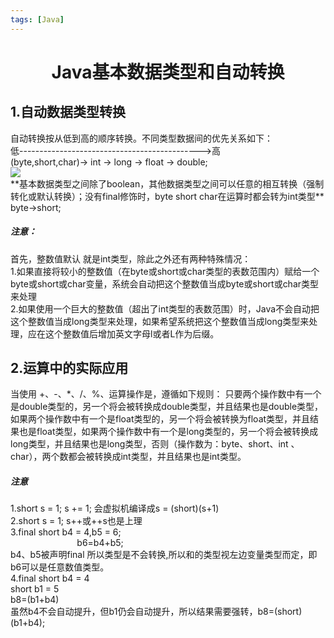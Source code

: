```yaml
---
tags: [Java]
---
```


<h1><center>Java基本数据类型和自动转换</center></h1>
<h2>1.自动数据类型转换</h2>
自动转换按从低到高的顺序转换。不同类型数据间的优先关系如下：<br/>
低--------------------------------------------->高<br/>
(byte,short,char)-> int -> long -> float -> double;<br/>
<img src="https://fenglinliu.github.io/assets/img/blog/2017-08-16_082935.png"/><br/>
**基本数据类型之间除了boolean，其他数据类型之间可以任意的相互转换（强制转化或默认转换）；没有final修饰时，byte short char在运算时都会转为int类型** <br/>
byte->short;<br/>
<h5>注意：</h5>
首先，整数值默认 就是int类型，除此之外还有两种特殊情况：<br/>
1.如果直接将较小的整数值（在byte或short或char类型的表数范围内）赋给一个byte或short或char变量，系统会自动把这个整数值当成byte或short或char类型来处理<br/>
2.如果使用一个巨大的整数值（超出了int类型的表数范围）时，Java不会自动把这个整数值当成long类型来处理，如果希望系统把这个整数值当成long类型来处理，应在这个整数值后增加英文字母l或者L作为后缀。
<br/>
<h2>2.运算中的实际应用</h2>
 当使用 +、-、*、/、%、运算操作是，遵循如下规则：
只要两个操作数中有一个是double类型的，另一个将会被转换成double类型，并且结果也是double类型，如果两个操作数中有一个是float类型的，另一个将会被转换为float类型，并且结果也是float类型，如果两个操作数中有一个是long类型的，另一个将会被转换成long类型，并且结果也是long类型，否则（操作数为：byte、short、int 、char），两个数都会被转换成int类型，并且结果也是int类型。
<h5>注意</h5>
1.short s = 1; s += 1; 会虚拟机编译成s = (short)(s+1)<br/>
2.short s = 1; s++或++s也是上理<br/>
3.final short b4 = 4,b5 = 6; <br/>
&nbsp;&nbsp;&nbsp;&nbsp;&nbsp;&nbsp;&nbsp;&nbsp;&nbsp;&nbsp;&nbsp;&nbsp;&nbsp;&nbsp;&nbsp;&nbsp;&nbsp;&nbsp;&nbsp;&nbsp;&nbsp;&nbsp;&nbsp;&nbsp;&nbsp;&nbsp;&nbsp;b6=b4+b5;<br/>b4、b5被声明final 所以类型是不会转换,所以和的类型视左边变量类型而定，即b6可以是任意数值类型。<br/>
4.final short b4 = 4<br/>short b1 = 5<br/>
b8=(b1+b4)<br/>虽然b4不会自动提升，但b1仍会自动提升，所以结果需要强转，b8=(short)(b1+b4); 


